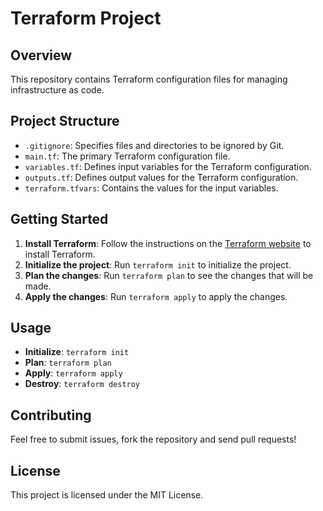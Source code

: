 # Terraform Project

## Overview
This repository contains Terraform configuration files for managing infrastructure as code.

## Project Structure
- `.gitignore`: Specifies files and directories to be ignored by Git.
- `main.tf`: The primary Terraform configuration file.
- `variables.tf`: Defines input variables for the Terraform configuration.
- `outputs.tf`: Defines output values for the Terraform configuration.
- `terraform.tfvars`: Contains the values for the input variables.

## Getting Started
1. **Install Terraform**: Follow the instructions on the [Terraform website](https://www.terraform.io/downloads.html) to install Terraform.
2. **Initialize the project**: Run `terraform init` to initialize the project.
3. **Plan the changes**: Run `terraform plan` to see the changes that will be made.
4. **Apply the changes**: Run `terraform apply` to apply the changes.

## Usage
- **Initialize**: `terraform init`
- **Plan**: `terraform plan`
- **Apply**: `terraform apply`
- **Destroy**: `terraform destroy`

## Contributing
Feel free to submit issues, fork the repository and send pull requests!

## License
This project is licensed under the MIT License.